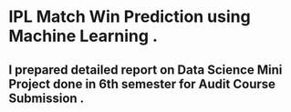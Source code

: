 
# IPL Match Win Prediction using Machine Learning .

## I prepared detailed report on Data Science Mini Project done in 6th semester for Audit Course Submission . 
